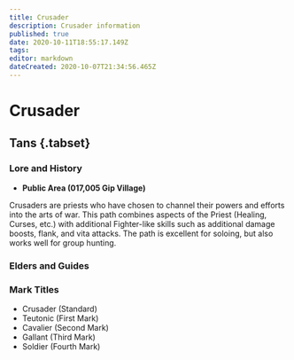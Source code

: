 ```yaml
---
title: Crusader
description: Crusader information
published: true
date: 2020-10-11T18:55:17.149Z
tags: 
editor: markdown
dateCreated: 2020-10-07T21:34:56.465Z
---
```


# Crusader
 ## Tans {.tabset}
  ### Lore and History
 - **Public Area (017,005 Gip Village)**
 
 Crusaders are priests who have chosen to channel their powers and efforts into the arts of war. This path combines aspects of the Priest (Healing, Curses, etc.) with additional Fighter-like skills such as additional damage boosts, flank, and vita attacks. The path is excellent for soloing, but also works well for group hunting.
  ### Elders and Guides
  ### Mark Titles
 - Crusader (Standard)
- Teutonic (First Mark)
- Cavalier (Second Mark)
 - Gallant (Third Mark)
- Soldier (Fourth Mark)
  
 
 